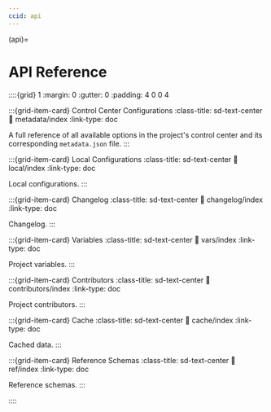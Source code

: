 ```yaml
---
ccid: api
---
```


(api)=
# API Reference





::::{grid} 1
:margin: 0
:gutter: 0
:padding: 4 0 0 4


:::{grid-item-card} Control Center Configurations
:class-title: sd-text-center
:link: metadata/index
:link-type: doc

A full reference of all available options in the project's control center
and its corresponding `metadata.json` file.
:::


:::{grid-item-card} Local Configurations
:class-title: sd-text-center
:link: local/index
:link-type: doc

Local configurations.
:::


:::{grid-item-card} Changelog
:class-title: sd-text-center
:link: changelog/index
:link-type: doc

Changelog.
:::


:::{grid-item-card} Variables
:class-title: sd-text-center
:link: vars/index
:link-type: doc

Project variables.
:::


:::{grid-item-card} Contributors
:class-title: sd-text-center
:link: contributors/index
:link-type: doc

Project contributors.
:::


:::{grid-item-card} Cache
:class-title: sd-text-center
:link: cache/index
:link-type: doc

Cached data.
:::


:::{grid-item-card} Reference Schemas
:class-title: sd-text-center
:link: ref/index
:link-type: doc

Reference schemas.
:::

::::
